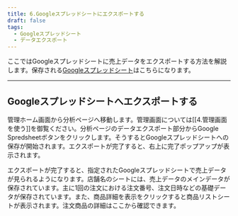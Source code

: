 ```yaml
---
title: 6.Googleスプレッドシートにエクスポートする
draft: false
tags:
  - Googleスプレッドシート
  - データエクスポート
---
```

ここではGoogleスプレッドシートに売上データをエクスポートする方法を解説します。保存される[Googleスプレッドシート](https://docs.google.com/spreadsheets/d/1oeG2c04RmnDdj2jOR1JRKjtzng7-pdVOZwYzKJiv-0E/edit?usp=sharing)はこちらになります。

---
## Googleスプレッドシートへエクスポートする
管理ホーム画面から分析ページへ移動します。管理画面については[[4.管理画面を使う]]を御覧ください。分析ページのデータエクスポート部分からGoogle Spredsheetボタンをクリックします。そうするとGoogleスプレッドシートへの保存が開始されます。エクスポートが完了すると、右上に完了ポップアップが表示されます。

エクスポートが完了すると、指定されたGoogleスプレッドシートで売上データが見られるようになります。店舗名のシートには、売上データのメインデータが保存されています。主に1回の注文における注文番号、注文日時などの基礎データが保存されています。また、商品詳細を表示をクリックすると商品リストシートが表示されます。注文商品の詳細はここから確認できます。